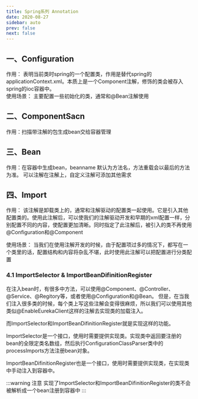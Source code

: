 ```yaml
---
title: Spring系列 Annotation
date: 2020-08-27
sidebar: auto
prev: false
next: false
---
```


## 一、Configuration
作用： 表明当前类时spring的一个配置类，作用是替代spring的applicationContext.xml。本质上是一个Component注解，修饰的类会被存入spring的ioc容器中。  
使用场景： 主要配置一些初始化的类，通常和@Bean注解使用
## 二、ComponentSacn
作用：扫描带注解的包生成bean交给容器管理
## 三、Bean
作用：在容器中生成bean，beanname 默认为方法名，方法重载会以最后的方法为准。
可以注解在注解上，自定义注解可添加其他需求
## 四、Import
作用： 该注解是卸载类上的，通常和注解驱动的配置类一起使用。它是引入其他配置类的。使用此注解后，可以使我们的注解驱动开发和早期的xml配置一样，分别配置不同的内容，使配置更加清晰。同时指定了此注解后，被引入的类不再使用@Configuration和@Component

使用场景：
当我们在使用注解开发的时候，由于配置项过多的情况下，都写在一个类里的话，配置结构和内容将杂乱不堪，此时使用此注解可以把配置进行分类配置

### 4.1 ImportSelector & ImportBeanDifinitionRegister

在注入bean时，有很多中方法，可以使用@Component、@Controller、@Service、@Regitory等，或者使用@Configuration和@Bean。
但是，在当我们注入很多类的时候，每个类上写这些注解会变得很麻烦，所以我们可以使用其他类似@EnableEurekaClient这样的注解去实现类的加载注入。

而ImportSelector和ImportBeanDifinitionRegister就是实现这样的功能。

ImportSelector是一个接口，使用时需要提供实现类。实现类中返回要注册的bean的全限定类名数组，然后执行ConfigurationClassParser类中的processImports方法注册bean对象。

ImportBeanDifinitionRegister也是一个接口，使用时需要提供实现类，在实现类中手动注入到容器中。

:::warning 注意
实现了ImportSelector和ImportBeanDifinitionRegister的类不会被解析成一个bean注册到容器中
:::
